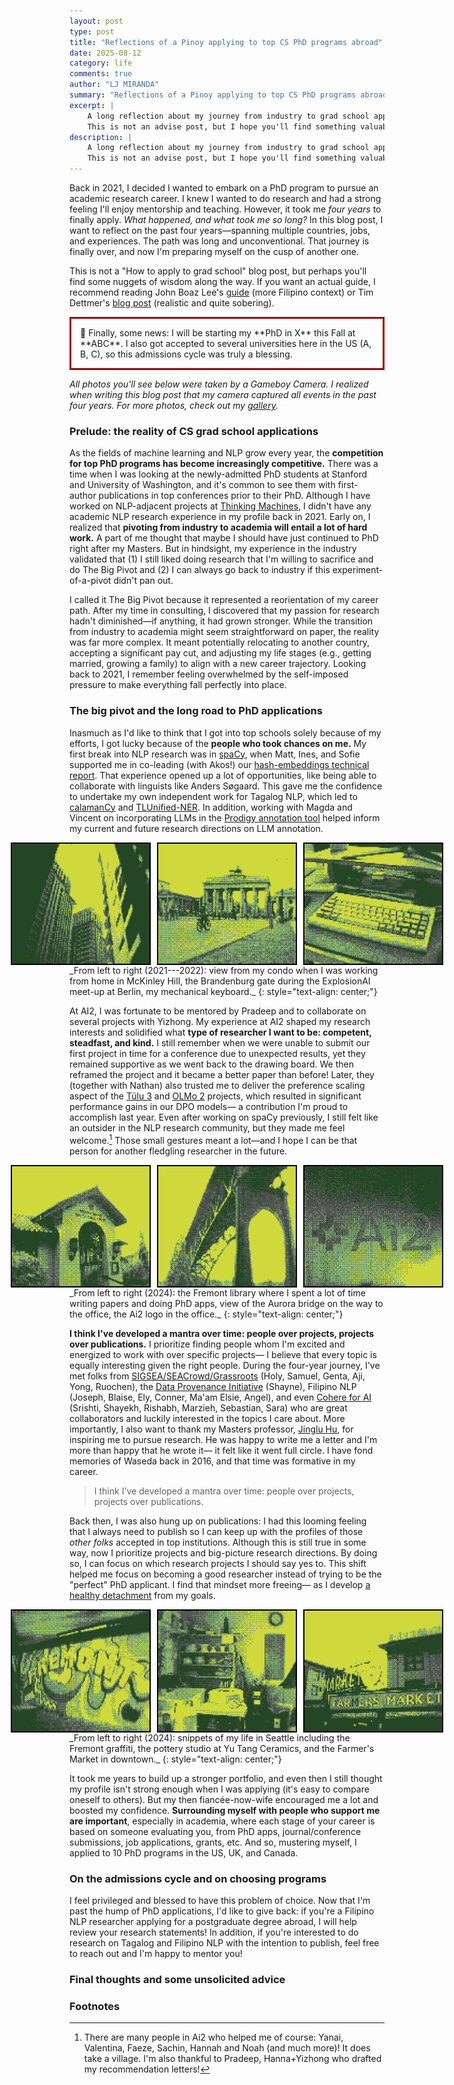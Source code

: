 ```yaml
---
layout: post
type: post
title: "Reflections of a Pinoy applying to top CS PhD programs abroad"
date: 2025-08-12
category: life
comments: true
author: "LJ MIRANDA"
summary: "Reflections of a Pinoy applying to top CS PhD programs abroad"
excerpt: |
    A long reflection about my journey from industry to grad school applications&mdash;spanning countries, jobs, and experiences.
    This is not an advise post, but I hope you'll find something valuable along the way.
description: |
    A long reflection about my journey from industry to grad school applications&mdash;spanning multiple countries, jobs, and experiences.
    This is not an advise post, but I hope you'll find something valuable along the way.
---
```


<span class="firstcharacter">B</span>ack in 2021, I decided I wanted to embark on a PhD program to pursue an academic research career.
I knew I wanted to do research and had a strong feeling I'll enjoy mentorship and teaching.
However, it took me *four years* to finally apply.
*What happened, and what took me so long?*
In this blog post, I want to reflect on the past four years&mdash;spanning multiple countries, jobs, and experiences.
The path was long and unconventional.
That journey is finally over, and now I'm preparing myself on the cusp of another one.

This is not a "How to apply to grad school" blog post, but perhaps you'll find some nuggets of wisdom along the way.
If you want an actual guide, I recommend reading John Boaz Lee's [guide](https://drive.google.com/file/d/1N5ETwBh9dyLpxGRKIA9LXXJ_Jy44i1TP/view) (more Filipino context) or Tim Dettmer's [blog post](https://timdettmers.com/2018/11/26/phd-applications/) (realistic and quite sobering).


<p style="border:3px; border-style:solid; border-color:#a00000; padding: 1em;">
📣 Finally, some news: I will be starting my **PhD in X** this Fall at **ABC**.
I also got accepted to several universities here in the US (A, B, C), so this admissions cycle was truly a blessing.
</p>

*All photos you'll see below were taken by a Gameboy Camera. I realized when writing this blog post that my camera captured all events in the past four years. For more photos, check out my [gallery](/gallery).*


### Prelude: the reality of CS grad school applications

As the fields of machine learning and NLP grow every year, the **competition for top PhD programs has become increasingly competitive.**
There was a time when I was looking at the newly-admitted PhD students at Stanford and University of Washington, and it's common to see them with first-author publications in top conferences prior to their PhD.
Although I have worked on NLP-adjacent projects at [Thinking Machines](https://thinkingmachin.es/), I didn't have any academic NLP research experience in my profile back in 2021.
Early on, I realized that **pivoting from industry to academia will entail a lot of hard work.**
A part of me thought that maybe I should have just continued to PhD right after my Masters.
But in hindsight, my experience in the industry validated that (1) I still liked doing research that I'm willing to sacrifice and do The Big Pivot and (2) I can always go back to industry if this experiment-of-a-pivot didn't pan out.

I called it The Big Pivot because it represented a reorientation of my career path. 
After my time in consulting, I discovered that my passion for research hadn't diminished&mdash;if anything, it had grown stronger. 
While the transition from industry to academia might seem straightforward on paper, the reality was far more complex. 
It meant potentially relocating to another country, accepting a significant pay cut, and adjusting my life stages (e.g., getting married, growing a family) to align with a new career trajectory. 
Looking back to 2021, I remember feeling overwhelmed by the self-imposed pressure to make everything fall perfectly into place.

### The big pivot and the long road to PhD applications

Inasmuch as I'd like to think that I got into top schools solely because of my efforts, I got lucky because of the **people who took chances on me.**
My first break into NLP research was in [spaCy](https://spacy.io), when Matt, Ines, and Sofie supported me in co-leading (with Akos!) our [hash-embeddings technical report](https://arxiv.org/abs/2212.09255).
That experience opened up a lot of opportunities, like being able to collaborate with linguists like Anders S&oslash;gaard.
This gave me the confidence to undertake my own independent work for Tagalog NLP, which led to [calamanCy](https://aclanthology.org/2023.nlposs-1.1.pdf) and [TLUnified-NER](https://arxiv.org/abs/2311.07161).
In addition, working with Magda and Vincent on incorporating LLMs in the [Prodigy annotation tool](https://prodigy.ai/) helped inform my current and future research directions on LLM annotation.


<div style="display: flex; justify-content: center;">
<img src="/assets/png/grad-school/skyscraper.png" width="220" style="border: 2px solid black; margin: 0 5px;">
<img src="/assets/png/grad-school/berlin.png" width="220" style="border: 2px solid black; margin: 0 5px;">
<img src="/assets/png/grad-school/remote.png" width="220" style="border: 2px solid black; margin: 0 5px;">
</div>
_From left to right (2021---2022): view from my condo when I was working from home in McKinley Hill, the Brandenburg gate during the ExplosionAI meet-up at Berlin, my mechanical keyboard._
{: style="text-align: center;"}

At AI2, I was fortunate to be mentored by Pradeep and to collaborate on several projects with Yizhong. 
My experience at AI2 shaped my research interests and solidified what **type of researcher I want to be: competent, steadfast, and kind.**
I still remember when we were unable to submit our first project in time for a conference due to unexpected results, yet they remained supportive as we went back to the drawing board. 
We then reframed the project and it became a better paper than before!
Later, they (together with Nathan) also trusted me to deliver the preference scaling aspect of the [T&uuml;lu 3](https://allenai.org/papers/tulu-3-report.pdf) and [OLMo 2](https://allenai.org/olmo) projects, which resulted in significant performance gains in our DPO models&mdash; a contribution I'm proud to accomplish last year. 
Even after working on spaCy previously, I still felt like an outsider in the NLP research community, but they made me feel welcome.[^1]
Those small gestures meant a lot&mdash;and I hope I can be that person for another fledgling researcher in the future.

<div style="display: flex; justify-content: center;">
<img src="/assets/png/grad-school/library.png" width="220" style="border: 2px solid black; margin: 0 5px;">
<img src="/assets/png/grad-school/aurora.png" width="220" style="border: 2px solid black; margin: 0 5px;">
<img src="/assets/png/grad-school/ai2.png" width="220" style="border: 2px solid black; margin: 0 5px;">
</div>
_From left to right (2024): the Fremont library where I spent a lot of time writing papers and doing PhD apps, view of the Aurora bridge on the way to the office, the Ai2 logo in the office._
{: style="text-align: center;"}

**I think I've developed a mantra over time: people over projects, projects over publications.**
I prioritize finding people whom I'm excited and energized to work with over specific projects&mdash; I believe that every topic is equally interesting given the right people.
During the four-year journey, I've met folks from [SIGSEA/SEACrowd/Grassroots](https://seacrowd.github.io/seacrowd-catalogue/contributors) (Holy, Samuel, Genta, Aji, Yong, Ruochen), the [Data Provenance Initiative](https://www.dataprovenance.org/) (Shayne), Filipino NLP (Joseph, Blaise, Ely, Conner, Ma'am Elsie, Angel), and even [Cohere for AI](https://cohere.com/research) (Srishti, Shayekh, Rishabh, Marzieh, Sebastian, Sara) who are great collaborators and luckily interested in the topics I care about.
More importantly, I also want to thank my Masters professor, [Jinglu Hu](https://nclab.w.waseda.jp/jinglu/personal.html), for inspiring me to pursue research. 
He was happy to write me a letter and I'm more than happy that he wrote it&mdash; it felt like it went full circle.
I have fond memories of Waseda back in 2016, and that time was formative in my career.

> I think I've developed a mantra over time: people over projects, projects over publications.

Back then, I was also hung up on publications: I had this looming feeling that I always need to publish so I can keep up with the profiles of those *other folks* accepted in top institutions.
Although this is still true in some way, now I prioritize projects and big-picture research directions.
By doing so, I can focus on which research projects I should say yes to.
This shift helped me focus on becoming a good researcher instead of trying to be the "perfect" PhD applicant.
I find that mindset more freeing&mdash; as I develop [a healthy detachment](https://www.ignatianspirituality.com/the-grace-of-detachment/) from my goals.

<div style="display: flex; justify-content: center;">
<img src="/assets/png/grad-school/fremont.png" width="220" style="border: 2px solid black; margin: 0 5px;">
<img src="/assets/png/grad-school/pottery.png" width="220" style="border: 2px solid black; margin: 0 5px;">
<img src="/assets/png/grad-school/market.png" width="220" style="border: 2px solid black; margin: 0 5px;">
</div>
_From left to right (2024): snippets of my life in Seattle including the Fremont graffiti, the pottery studio at Yu Tang Ceramics, and the Farmer's Market in downtown._
{: style="text-align: center;"}

It took me years to build up a stronger portfolio, and even then I still thought my profile isn't strong enough when I was applying (it's easy to compare oneself to others).
But my then fianc&eacute;e-now-wife encouraged me a lot and boosted my confidence.
**Surrounding myself with people who support me are important**, especially in academia, where each stage of your career is based on someone evaluating you, from PhD apps, journal/conference submissions, job applications, grants, etc.
And so, mustering myself, I applied to 10 PhD programs in the US, UK, and Canada.

### On the admissions cycle and on choosing programs

<!-- (this is not the first paragraph)  -->
<!-- In a way, four years is a long time and there were times when instead of being too focused on applying to grad school, I just enjoyed life.
Back in 2021, I set myself a goal and I was too laser-focused on things I need to accomplish but through the years I learned to let things be (I also found this helpful to relieve the anxiety).
It took me years to build up a strong portfolio, and even then I still think my profile isn't strong enough when I was applying. -->



<!-- (this is not the first paragraph)  -->
I feel privileged and blessed to have this problem of choice.
Now that I'm past the hump of PhD applications, I'd like to give back: if you're a Filipino NLP researcher applying for a postgraduate degree abroad, I will help review your research statements!
In addition, if you're interested to do research on Tagalog and Filipino NLP with the intention to publish, feel free to reach out and I'm happy to mentor you!

### Final thoughts and some unsolicited advice


<!-- journey before destination -->


### Footnotes

[^1]: There are many people in Ai2 who helped me of course: Yanai, Valentina, Faeze, Sachin, Hannah and Noah (and much more)! It does take a village. I'm also thankful to Pradeep, Hanna+Yizhong who drafted my recommendation letters!